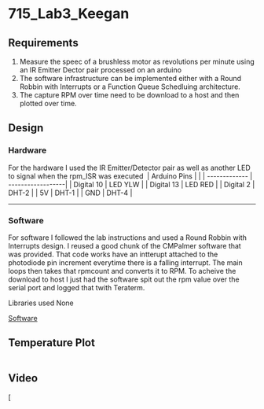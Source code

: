 # 715_Lab3_Keegan

## Requirements
1. Measure the speec of a brushless motor as revolutions per minute using an IR Emitter Dector pair processed on an arduino
2. The software infrastructure can be implemented either with a Round Robbin with Interrupts or a Function Queue Schedluing architecture.
3. The capture RPM over time need to be download to a host and then plotted over time.


## Design
### Hardware
For the hardware I used the IR Emitter/Detector pair as well as another LED to signal when the rpm_ISR was executed
![]() 
| Arduino Pins  |                   |
| ------------- | ------------------|
| Digital 10    | LED YLW           |
| Digital 13    | LED RED           |
| Digital 2     | DHT-2             |
| 5V            | DHT-1             |
| GND           | DHT-4             |



---
### Software
For software I followed the lab instructions and used a Round Robbin with Interrupts design. I reused a good chunk of the CMPalmer software that was provided. That code works have an intterupt attached to the photodiode pin increment everytime there is a falling interrupt. The main loops then takes that rpmcount and converts it to RPM. To acheive the download to host I just had the software spit out the rpm value over the serial port and logged that twith Teraterm. 


Libraries used
None

[Software](https://github.com/bkeegan3/715_Lab3_Keegan/blob/master/Lab3.ino)

## Temperature Plot
![]()

## Video
[![]()
